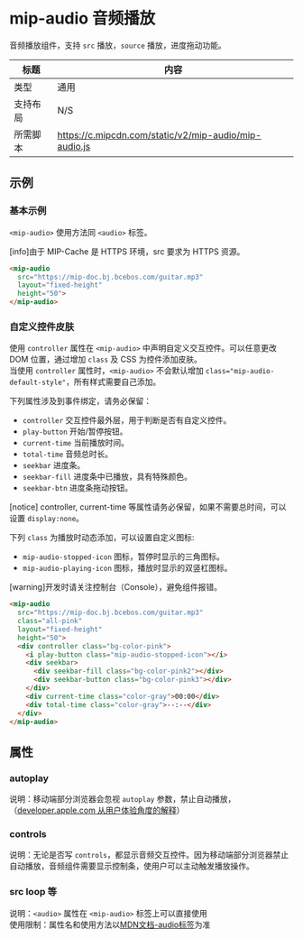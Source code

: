 # mip-audio 音频播放

音频播放组件，支持 `src` 播放，`source` 播放，进度拖动功能。

标题|内容
----|----
类型|通用
支持布局| N/S
所需脚本|https://c.mipcdn.com/static/v2/mip-audio/mip-audio.js

## 示例

### 基本示例
`<mip-audio>` 使用方法同 `<audio>` 标签。

[info]由于 MIP-Cache 是 HTTPS 环境，src 要求为 HTTPS 资源。

``` html
<mip-audio 
  src="https://mip-doc.bj.bcebos.com/guitar.mp3"
  layout="fixed-height"
  height="50">
</mip-audio>
```

### 自定义控件皮肤
使用 `controller` 属性在 `<mip-audio>` 中声明自定义交互控件。可以任意更改 DOM 位置，通过增加 `class` 及 CSS 为控件添加皮肤。  
当使用 `controller` 属性时，`<mip-audio>` 不会默认增加 `class="mip-audio-default-style"`，所有样式需要自己添加。  

下列属性涉及到事件绑定，请务必保留：

- `controller` 交互控件最外层，用于判断是否有自定义控件。
- `play-button` 开始/暂停按钮。
- `current-time` 当前播放时间。
- `total-time` 音频总时长。
- `seekbar` 进度条。
- `seekbar-fill` 进度条中已播放，具有特殊颜色。
- `seekbar-btn` 进度条拖动按钮。

[notice] controller, current-time 等属性请务必保留，如果不需要总时间，可以设置 `display:none`。 

下列 `class` 为播放时动态添加，可以设置自定义图标:

- `mip-audio-stopped-icon` 图标，暂停时显示的三角图标。
- `mip-audio-playing-icon` 图标，播放时显示的双竖杠图标。

[warning]开发时请关注控制台（Console），避免组件报错。

``` html
<mip-audio 
  src="https://mip-doc.bj.bcebos.com/guitar.mp3"
  class="all-pink"
  layout="fixed-height"
  height="50">
  <div controller class="bg-color-pink">
    <i play-button class="mip-audio-stopped-icon"></i>
    <div seekbar>
      <div seekbar-fill class="bg-color-pink2"></div>
      <div seekbar-button class="bg-color-pink3"></div>
    </div>
    <div current-time class="color-gray">00:00</div>
    <div total-time class="color-gray">--:--</div>
  </div>
</mip-audio>
```


## 属性

### autoplay
说明：移动端部分浏览器会忽视 `autoplay` 参数，禁止自动播放，（[developer.apple.com 从用户体验角度的解释](https://developer.apple.com/library/content/documentation/AudioVideo/Conceptual/Using_HTML5_Audio_Video/Device-SpecificConsiderations/Device-SpecificConsiderations.html)）

### controls
说明：无论是否写 `controls`，都显示音频交互控件。因为移动端部分浏览器禁止自动播放，音频组件需要显示控制条，使用户可以主动触发播放操作。

### src loop 等  
说明：`<audio>` 属性在 `<mip-audio>` 标签上可以直接使用  
使用限制：属性名和使用方法以[MDN文档-audio标签](https://developer.mozilla.org/zh-CN/docs/Web/HTML/Element/audio)为准

